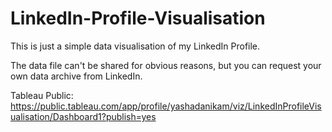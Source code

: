 # LinkedIn-Profile-Visualisation
This is just a simple data visualisation of my LinkedIn Profile.

The data file can't be shared for obvious reasons, but you can request your own data archive from LinkedIn.

Tableau Public: https://public.tableau.com/app/profile/yashadanikam/viz/LinkedInProfileVisualisation/Dashboard1?publish=yes


